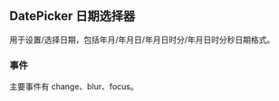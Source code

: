 <div class="demo-header">
<p class="overviewicon">
  <span class="wapi-form-datepicker"/>
</p>

## DatePicker 日期选择器

<nova-uxlink widget-name="DatePicker"></nova-uxlink>

用于设置/选择日期，包括年月/年月日/年月日时分/年月日时分秒日期格式。
</div>

### 事件

主要事件有 change、blur、focus。

<nova-demo-view link="date-picker/date-picker-events.vue"></nova-demo-view>

<br>

